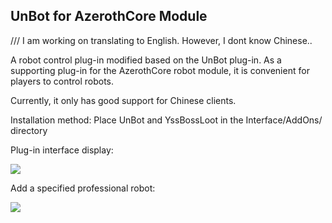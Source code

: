 ## UnBot for AzerothCore Module

/// I am working on translating to English. However, I dont know Chinese..


A robot control plug-in modified based on the UnBot plug-in. As a supporting plug-in for the AzerothCore robot module, it is convenient for players to control robots.

Currently, it only has good support for Chinese clients.

Installation method: Place UnBot and YssBossLoot in the Interface/AddOns/ directory

Plug-in interface display:

![](docs/display.png)

Add a specified professional robot:

![](docs/addclass.png)



